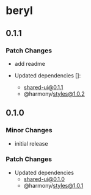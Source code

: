 # beryl

## 0.1.1

### Patch Changes

- add readme

- Updated dependencies []:
  - shared-ui@0.1.1
  - @harmony/styles@1.0.2

## 0.1.0

### Minor Changes

- initial release

### Patch Changes

- Updated dependencies
  - shared-ui@0.1.0
  - @harmony/styles@1.0.1
